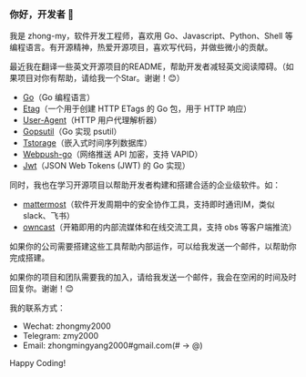 ### 你好，开发者 👋

我是 zhong-my，软件开发工程师，喜欢用 Go、Javascript、Python、Shell 等编程语言。有开源精神，热爱开源项目，喜欢写代码，并做些微小的贡献。

最近我在翻译一些英文开源项目的README，帮助开发者减轻英文阅读障碍。（如果项目对你有帮助，请给我一个Star。谢谢！😊）

- [Go](https://github.com/zhong-my/go)（Go 编程语言）
- [Etag](https://github.com/zhong-my/etag)（一个用于创建 HTTP ETags 的 Go 包，用于 HTTP 响应）
- [User-Agent](https://github.com/zhong-my/user_agent)（HTTP 用户代理解析器）
- [Gopsutil](https://github.com/zhong-my/gopsutil)（Go 实现 psutil）
- [Tstorage](https://github.com/zhong-my/tstorage)（嵌入式时间序列数据库）
- [Webpush-go](https://github.com/zhong-my/webpush-go)（网络推送 API 加密，支持 VAPID）
- [Jwt](https://github.com/zhong-my/jwt)（JSON Web Tokens (JWT) 的 Go 实现）

同时，我也在学习开源项目以帮助开发者构建和搭建合适的企业级软件。如：

- [mattermost](https://github.com/mattermost/mattermost-server)（软件开发周期中的安全协作工具，支持即时通讯IM，类似 slack、飞书）
- [owncast](https://github.com/owncast/owncast)（开箱即用的内部流媒体和在线交流工具，支持 obs 等客户端推流）

如果你的公司需要搭建这些工具帮助内部运作，可以给我发送一个邮件，以帮助你完成搭建。

如果你的项目和团队需要我的加入，请给我发送一个邮件，我会在空闲的时间及时回复你。谢谢！😊

我的联系方式：

- Wechat: zhongmy2000
- Telegram: zmy2000
- Email: zhongmingyang2000#gmail.com(# -> @)

Happy Coding!
